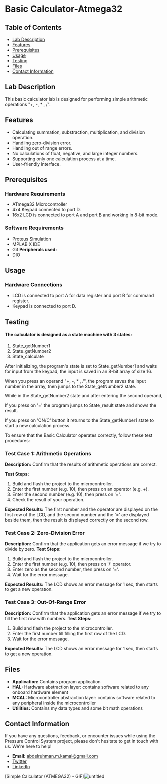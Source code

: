 # Basic Calculator-Atmega32

## Table of Contents
- [Lab Description](#lab-description)
- [Features](#features)
- [Prerequisites](#prerequisites)
- [Usage](#usage)
- [Testing](#testing)
- [Files](#files)
- [Contact Information](#contact-information)


## Lab Description

This basic calculator lab is designed for performing simple arithmetic operations "+, -, * , /".

## Features
- Calculating summation, substraction, multiplication, and division operation.
- Handling zero-division error.
- Handling out of range errors.
- No calculations of float, negative, and large integer numbers.
- Supporting only one calculation process at a time.
- User-friendly interface.

## Prerequisites

### Hardware Requirements 
- ATmega32 Microcontroller
- 4x4 Keypad connected to port D.
- 16x2 LCD is connected to port A and port B and working in 8-bit mode.

### Software Requirements
- Proteus Simulation
- MPLAB X IDE
- Git
**Peripherals used:**
- DIO

## Usage

### Hardware Connections
- LCD is connected to port A for data register and port B for command register.
- Keypad is connected to port D.

## Testing

#### The calculator is designed as a state machine with 3 states:

 1. State_getNumber1
 2. State_getNumber2
 3. State_calculate

After initializing, the program's state is set to State_getNumber1 and waits for input from the keypad, the input is saved in an 8-bit array of size 16.

When you press an operand "+, -, * , /", the program saves the input number in the array, tnen jumps to the State_getNumber2 state.

While in the State_getNumber2 state and after entering the second operand, 

If you press on '=' the program jumps to State_result state and shows the result.

If you press on 'ON/C' button it returns to the State_getNumber1 state to start a new calculation process.

To ensure that the Basic Calculator  operates correctly, follow these test procedures:

### Test Case 1: Arithmetic Operations

**Description:** Confirm that the results of arithmetic operations are correct.

**Test Steps:**

1. Build and flash the project to the microcontroller.
2. Enter the first number (e.g. 10), then press on an operator (e.g. +).
3. Enter the second number (e.g. 10), then press on '='.
3. Check the result of your operation.

**Expected Results:** The first number and the operator are displayed on the first row of the LCD, and the
second number and the '=' are displayed beside them, then the result is displayed correctly on the second row.

### Test Case 2: Zero-Division Error

**Description:** Confirm that the application gets an error message if we try to divide by zero.
**Test Steps:**

1. Build and flash the project to the microcontroller.
2. Enter the first number (e.g. 10), then press on '/' operator.
3. Enter zero as the second number, then press on '='.
4. Wait for the error message.

**Expected Results:** The LCD shows an error message for 1 sec, then starts to get a new operation.

### Test Case 3: Out-Of-Range Error

**Description:** Confirm that the application gets an error message if we try to fill the first row with numbers.
**Test Steps:**

1. Build and flash the project to the microcontroller.
2. Enter the first number till filling the first row of the LCD.
3. Wait for the error message.

**Expected Results:** The LCD shows an error message for 1 sec, then starts to get a new operation.

## Files

 - **Application:** Contains program application
 - **HAL:** Hardware abstraction layer: contains software related to any onboard hardware element
 - **MCAL:** Microcontroller abstraction layer: contains software related to any peripheral inside the microcontroller
 - **Utilities:** Contains my data types and some bit math operations

## Contact Information

If you have any questions, feedback, or encounter issues while using the Pressure Control System project, please don't hesitate to get in touch with us. We're here to help!

- **Email:** abdelruhman.m.kamal@gmail.com
- [Twitter](https://twitter.com/IAmAbdoKamal)
- [LinkedIn](https://www.linkedin.com/in/iamabdelrahmankamal/)


[Simple Calculator (ATMEGA32) - GIF]![untitled](https://github.com/IamAbdelrahman/Embedded-Systems-Diploma/assets/108472811/9fd2a99f-3cdf-4014-a335-d1d16b27d6d0)